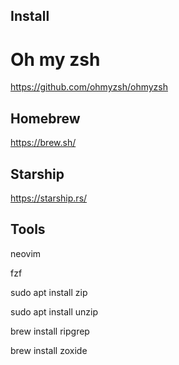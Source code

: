 ## Install

# Oh my zsh

https://github.com/ohmyzsh/ohmyzsh

## Homebrew

https://brew.sh/

## Starship

https://starship.rs/

## Tools

neovim

fzf

sudo apt install zip

sudo apt install unzip

brew install ripgrep

brew install zoxide
